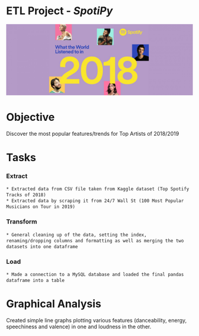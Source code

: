 # ETL Project - _SpotiPy_

![Images/spotify2018.jpg](Images/spotify2018.jpg)

# Objective

Discover the most popular features/trends for Top Artists of 2018/2019

# Tasks

  ### Extract

    * Extracted data from CSV file taken from Kaggle dataset (Top Spotify Tracks of 2018)
    * Extracted data by scraping it from 24/7 Wall St (100 Most Popular Musicians on Tour in 2019)

  ### Transform

    * General cleaning up of the data, setting the index, renaming/dropping columns and formatting as well as merging the two datasets into one dataframe

  ### Load

    * Made a connection to a MySQL database and loaded the final pandas dataframe into a table

# Graphical Analysis

Created simple line graphs plotting various features (danceability, energy, speechiness and valence) in one and loudness in the other. 
